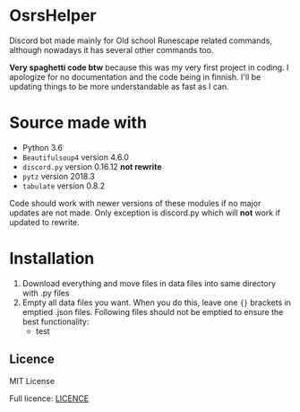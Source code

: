 # OsrsHelper
Discord bot made mainly for Old school Runescape related commands, although nowadays it has several other commands too.

**Very spaghetti code btw** because this was my very first project in coding. I apologize for no documentation and the code being in finnish. I'll be updating things to be more understandable as fast as I can.

# Source made with
- Python 3.6
- `Beautifulsoup4` version 4.6.0
- `discord.py` version 0.16.12 **not rewrite**
- `pytz` version 2018.3
- `tabulate` version 0.8.2

Code should work with newer versions of these modules if no major updates are not made. Only exception is discord.py which will **not** work if updated to rewrite.

# Installation
1. Download everything and move files in data files into same directory with .py files
2. Empty all data files you want. When you do this, leave one `{}` brackets in emptied .json files. Following files should not be emptied to ensure the best functionality:
   - test

## Licence
MIT License

Full licence: [LICENCE](/LICENCE)
